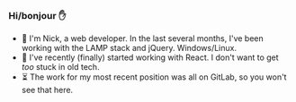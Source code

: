 ### Hi/bonjour :raised_hand:

- :evergreen_tree: I'm Nick, a web developer. In the last several months, I've been working with the LAMP stack and jQuery. Windows/Linux.
- :pencil: I've recently (finally) started working with React. I don't want to get *too* stuck in old tech.
- :hourglass_flowing_sand: The work for my most recent position was all on GitLab, so you won't see that here.

<!--
**nlamo/nlamo** is a ✨ _special_ ✨ repository because its `README.md` (this file) appears on your GitHub profile.
-->

